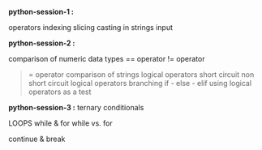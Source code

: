 **python-session-1 :**

operators 
indexing
slicing
casting in strings
input

**python-session-2 :**

comparison of numeric data types
== operator
!= operator
>= operator
comparison of strings
logical operators
short circuit
non short circuit logical operators
branching if - else - elif
using logical operators as a test

**python-session-3 :**
ternary conditionals

LOOPS
while & for
while vs. for
 
continue & break
